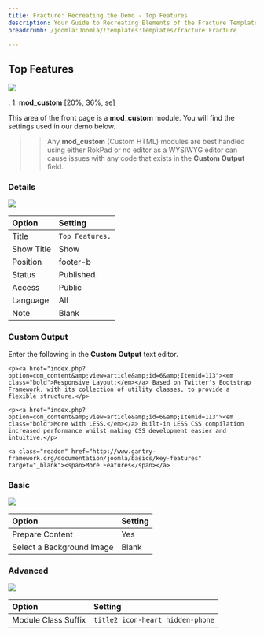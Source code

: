 ```yaml
---
title: Fracture: Recreating the Demo - Top Features
description: Your Guide to Recreating Elements of the Fracture Template for Joomla
breadcrumb: /joomla:Joomla/!templates:Templates/fracture:Fracture

---
```


Top Features
-----
![][demo]

:   1. **mod_custom** [20%, 36%, se]

This area of the front page is a **mod_custom** module. You will find the settings used in our demo below.

>> Any **mod_custom** (Custom HTML) modules are best handled using either RokPad or no editor as a WYSIWYG editor can cause issues with any code that exists in the **Custom Output** field.

### Details
![][demo2]

| Option     | Setting          |  
| :--------- | :--------------- |  
| Title      | `Top Features.`  |  
| Show Title | Show             |  
| Position   | footer-b         |  
| Status     | Published        |  
| Access     | Public           |  
| Language   | All              |  
| Note       | Blank            |  

### Custom Output
Enter the following in the **Custom Output** text editor.

~~~
<p><a href="index.php?option=com_content&amp;view=article&amp;id=6&amp;Itemid=113"><em class="bold">Responsive Layout:</em></a> Based on Twitter's Bootstrap Framework, with its collection of utility classes, to provide a flexible structure.</p>

<p><a href="index.php?option=com_content&amp;view=article&amp;id=6&amp;Itemid=113"><em class="bold">More with LESS.</em></a> Built-in LESS CSS compilation increased performance whilst making CSS development easier and intuitive.</p>

<a class="readon" href="http://www.gantry-framework.org/documentation/joomla/basics/key-features" target="_blank"><span>More Features</span></a>
~~~

### Basic
![][demo3]

| Option                    | Setting |  
| :------------------------ | :------ |  
| Prepare Content           | Yes     |  
| Select a Background Image | Blank   |

### Advanced
![][demo4]

| Option              | Setting                          |  
| :------------------ | :------------------------------- |  
| Module Class Suffix | `title2 icon-heart hidden-phone` |  

[demo]: assets/demo_6.jpeg
[demo2]: assets/top_1.jpeg
[demo3]: assets/top_2.jpeg
[demo4]: assets/top_3.jpeg